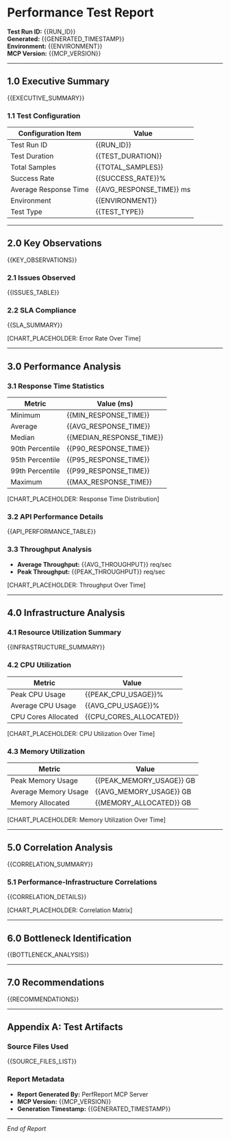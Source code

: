 # Performance Test Report
**Test Run ID:** {{RUN_ID}}  
**Generated:** {{GENERATED_TIMESTAMP}}  
**Environment:** {{ENVIRONMENT}}  
**MCP Version:** {{MCP_VERSION}}

---

## 1.0 Executive Summary

{{EXECUTIVE_SUMMARY}}

### 1.1 Test Configuration

| Configuration Item | Value |
|-------------------|-------|
| Test Run ID | {{RUN_ID}} |
| Test Duration | {{TEST_DURATION}} |
| Total Samples | {{TOTAL_SAMPLES}} |
| Success Rate | {{SUCCESS_RATE}}% |
| Average Response Time | {{AVG_RESPONSE_TIME}} ms |
| Environment | {{ENVIRONMENT}} |
| Test Type | {{TEST_TYPE}} |

---

## 2.0 Key Observations

{{KEY_OBSERVATIONS}}

### 2.1 Issues Observed

{{ISSUES_TABLE}}

### 2.2 SLA Compliance

{{SLA_SUMMARY}}

[CHART_PLACEHOLDER: Error Rate Over Time]

---

## 3.0 Performance Analysis

### 3.1 Response Time Statistics

| Metric | Value (ms) |
|--------|-----------|
| Minimum | {{MIN_RESPONSE_TIME}} |
| Average | {{AVG_RESPONSE_TIME}} |
| Median | {{MEDIAN_RESPONSE_TIME}} |
| 90th Percentile | {{P90_RESPONSE_TIME}} |
| 95th Percentile | {{P95_RESPONSE_TIME}} |
| 99th Percentile | {{P99_RESPONSE_TIME}} |
| Maximum | {{MAX_RESPONSE_TIME}} |

[CHART_PLACEHOLDER: Response Time Distribution]

### 3.2 API Performance Details

{{API_PERFORMANCE_TABLE}}

### 3.3 Throughput Analysis

- **Average Throughput:** {{AVG_THROUGHPUT}} req/sec
- **Peak Throughput:** {{PEAK_THROUGHPUT}} req/sec

[CHART_PLACEHOLDER: Throughput Over Time]

---

## 4.0 Infrastructure Analysis

### 4.1 Resource Utilization Summary

{{INFRASTRUCTURE_SUMMARY}}

### 4.2 CPU Utilization

| Metric | Value |
|--------|-------|
| Peak CPU Usage | {{PEAK_CPU_USAGE}}% |
| Average CPU Usage | {{AVG_CPU_USAGE}}% |
| CPU Cores Allocated | {{CPU_CORES_ALLOCATED}} |

[CHART_PLACEHOLDER: CPU Utilization Over Time]

### 4.3 Memory Utilization

| Metric | Value |
|--------|-------|
| Peak Memory Usage | {{PEAK_MEMORY_USAGE}} GB |
| Average Memory Usage | {{AVG_MEMORY_USAGE}} GB |
| Memory Allocated | {{MEMORY_ALLOCATED}} GB |

[CHART_PLACEHOLDER: Memory Utilization Over Time]

---

## 5.0 Correlation Analysis

{{CORRELATION_SUMMARY}}

### 5.1 Performance-Infrastructure Correlations

{{CORRELATION_DETAILS}}

[CHART_PLACEHOLDER: Correlation Matrix]

---

## 6.0 Bottleneck Identification

{{BOTTLENECK_ANALYSIS}}

---

## 7.0 Recommendations

{{RECOMMENDATIONS}}

---

## Appendix A: Test Artifacts

### Source Files Used
{{SOURCE_FILES_LIST}}

### Report Metadata
- **Report Generated By:** PerfReport MCP Server
- **MCP Version:** {{MCP_VERSION}}
- **Generation Timestamp:** {{GENERATED_TIMESTAMP}}

---

*End of Report*
